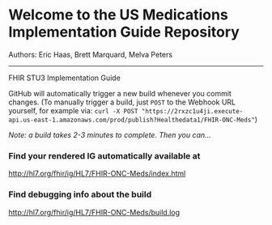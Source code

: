 
#  Welcome to the US Medications Implementation Guide Repository

Authors:  Eric Haas, Brett Marquard, Melva Peters


-----
FHIR STU3 Implementation Guide


GitHub will automatically trigger a new build whenever you commit changes.
(To manually trigger a build, just `POST` to the Webhook URL yourself, for example via:
`curl -X POST "https://2rxzc1u4ji.execute-api.us-east-1.amazonaws.com/prod/publish?Healthedata1/FHIR-ONC-Meds"`)

*Note: a build takes 2-3 minutes to complete. Then you can...*


### Find your rendered IG automatically available at

http://hl7.org/fhir/ig/HL7/FHIR-ONC-Meds/index.html

### Find debugging info about the build

http://hl7.org/fhir/ig/HL7/FHIR-ONC-Meds/build.log
